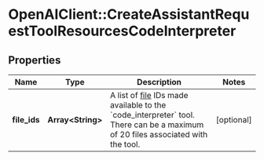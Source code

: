 # OpenAIClient::CreateAssistantRequestToolResourcesCodeInterpreter

## Properties
Name | Type | Description | Notes
------------ | ------------- | ------------- | -------------
**file_ids** | **Array&lt;String&gt;** | A list of [file](/docs/api-reference/files) IDs made available to the &#x60;code_interpreter&#x60; tool. There can be a maximum of 20 files associated with the tool.  | [optional] 


